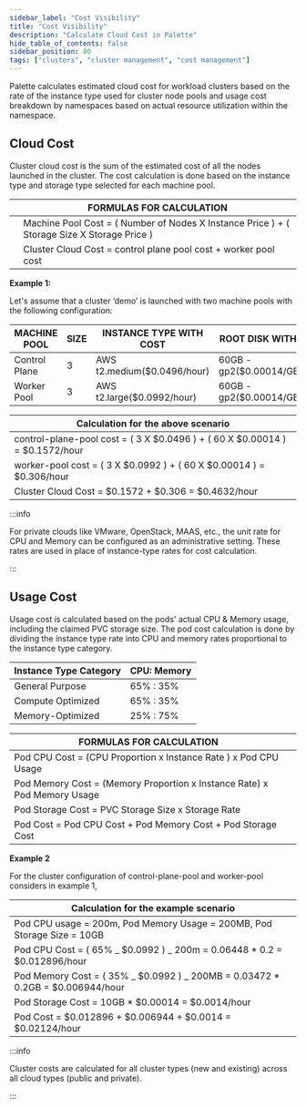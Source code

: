 ```yaml
---
sidebar_label: "Cost Visibility"
title: "Cost Visibility"
description: "Calculate Cloud Cost in Palette"
hide_table_of_contents: false
sidebar_position: 80
tags: ["clusters", "cluster management", "cost management"]
---
```


Palette calculates estimated cloud cost for workload clusters based on the rate of the instance type used for cluster
node pools and usage cost breakdown by namespaces based on actual resource utilization within the namespace.

## Cloud Cost

Cluster cloud cost is the sum of the estimated cost of all the nodes launched in the cluster. The cost calculation is
done based on the instance type and storage type selected for each machine pool.

|     | **FORMULAS FOR CALCULATION**                                                                |
| --- | ------------------------------------------------------------------------------------------- |
|     | Machine Pool Cost = ( Number of Nodes X Instance Price ) + ( Storage Size X Storage Price ) |
|     | Cluster Cloud Cost = control plane pool cost + worker pool cost                             |

**Example 1:**

Let's assume that a cluster ‘demo’ is launched with two machine pools with the following configuration:

| MACHINE POOL  | SIZE | INSTANCE TYPE WITH COST     | ROOT DISK WITH COST          |
| ------------- | ---- | --------------------------- | ---------------------------- |
| Control Plane | 3    | AWS t2.medium($0.0496/hour) | 60GB - gp2($0.00014/GB/hour) |
| Worker Pool   | 3    | AWS t2.large($0.0992/hour)  | 60GB - gp2($0.00014/GB/hour) |

| Calculation for the above scenario                                           |
| ---------------------------------------------------------------------------- |
| control-plane-pool cost = ( 3 X $0.0496 ) + ( 60 X $0.00014 ) = $0.1572/hour |
| worker-pool cost = ( 3 X $0.0992 ) + ( 60 X $0.00014 ) = $0.306/hour         |
| Cluster Cloud Cost = $0.1572 + $0.306 = $0.4632/hour                         |

:::info

For private clouds like VMware, OpenStack, MAAS, etc., the unit rate for CPU and Memory can be configured as an
administrative setting. These rates are used in place of instance-type rates for cost calculation.

:::

## Usage Cost

Usage cost is calculated based on the pods' actual CPU & Memory usage, including the claimed PVC storage size. The pod
cost calculation is done by dividing the instance type rate into CPU and memory rates proportional to the instance type
category.

| Instance Type Category | CPU: Memory |
| ---------------------- | ----------- |
| General Purpose        | 65% : 35%   |
| Compute Optimized      | 65% : 35%   |
| Memory-Optimized       | 25% : 75%   |

| **FORMULAS FOR CALCULATION**                                             |     |
| ------------------------------------------------------------------------ | --- |
| Pod CPU Cost = (CPU Proportion x Instance Rate ) x Pod CPU Usage         |
| Pod Memory Cost = (Memory Proportion x Instance Rate) x Pod Memory Usage |
| Pod Storage Cost = PVC Storage Size x Storage Rate                       |
| Pod Cost = Pod CPU Cost + Pod Memory Cost + Pod Storage Cost             |

**Example 2**

For the cluster configuration of control-plane-pool and worker-pool considers in example 1,

| Calculation for the example scenario                                            |
| ------------------------------------------------------------------------------- |
| Pod CPU usage = 200m, Pod Memory Usage = 200MB, Pod Storage Size = 10GB         |
| Pod CPU Cost = ( 65% _ $0.0992 ) _ 200m = 0.06448 \* 0.2 = $0.012896/hour       |
| Pod Memory Cost = ( 35% _ $0.0992 ) _ 200MB = 0.03472 \* 0.2GB = $0.006944/hour |
| Pod Storage Cost = 10GB \* $0.00014 = $0.0014/hour                              |
| Pod Cost = $0.012896 + $0.006944 + $0.0014 = $0.02124/hour                      |

:::info

Cluster costs are calculated for all cluster types (new and existing) across all cloud types (public and private).

:::
